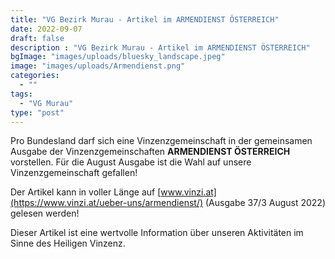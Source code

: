 ```yaml
---
title: "VG Bezirk Murau - Artikel im ARMENDIENST ÖSTERREICH"
date: 2022-09-07
draft: false
description : "VG Bezirk Murau - Artikel im ARMENDIENST ÖSTERREICH"
bgImage: "images/uploads/bluesky_landscape.jpeg"
image: "images/uploads/Armendienst.png"
categories: 
  - ""
tags:
  - "VG Murau"
type: "post"
---
```

Pro Bundesland darf sich eine Vinzenzgemeinschaft in der gemeinsamen Ausgabe der Vinzenzgemeinschaften **ARMENDIENST ÖSTERREICH** vorstellen. 
Für die August Ausgabe ist die Wahl auf unsere Vinzenzgemeinschaft gefallen! 
 <!--more-->
Der Artikel kann in voller Länge auf [www.vinzi.at](https://www.vinzi.at/ueber-uns/armendienst/) (Ausgabe 37/3 August 2022) gelesen werden!  

Dieser Artikel ist eine wertvolle Information über unseren Aktivitäten im Sinne des Heiligen Vinzenz.
